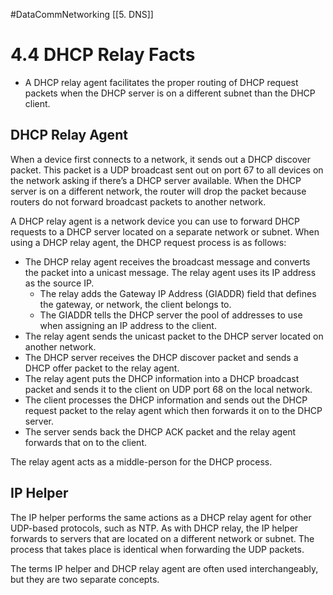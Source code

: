#DataCommNetworking [[5. DNS]]
# 4.4 DHCP Relay Facts 
- A DHCP relay agent facilitates the proper routing of DHCP request packets when the DHCP server is on a different subnet than the DHCP client.

## DHCP Relay Agent
When a device first connects to a network, it sends out a DHCP discover packet. This packet is a UDP broadcast sent out on port 67 to all devices on the network asking if there’s a DHCP server available. When the DHCP server is on a different network, the router will drop the packet because routers do not forward broadcast packets to another network.

A DHCP relay agent is a network device you can use to forward DHCP requests to a DHCP server located on a separate network or subnet. When using a DHCP relay agent, the DHCP request process is as follows:

-   The DHCP relay agent receives the broadcast message and converts the packet into a unicast message. The relay agent uses its IP address as the source IP.
    -   The relay adds the Gateway IP Address (GIADDR) field that defines the gateway, or network, the client belongs to.
    -   The GIADDR tells the DHCP server the pool of addresses to use when assigning an IP address to the client.
-   The relay agent sends the unicast packet to the DHCP server located on another network.
-   The DHCP server receives the DHCP discover packet and sends a DHCP offer packet to the relay agent.
-   The relay agent puts the DHCP information into a DHCP broadcast packet and sends it to the client on UDP port 68 on the local network.
-   The client processes the DHCP information and sends out the DHCP request packet to the relay agent which then forwards it on to the DHCP server.
-   The server sends back the DHCP ACK packet and the relay agent forwards that on to the client.

The relay agent acts as a middle-person for the DHCP process.

## IP Helper
The IP helper performs the same actions as a DHCP relay agent for other UDP-based protocols, such as NTP. As with DHCP relay, the IP helper forwards to servers that are located on a different network or subnet. The process that takes place is identical when forwarding the UDP packets.

The terms IP helper and DHCP relay agent are often used interchangeably, but they are two separate concepts.
